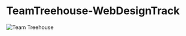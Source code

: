 # TeamTreehouse-WebDesignTrack

![Team Treehouse](http://img.photobucket.com/albums/v204/Angelfirenze/Team%20Treehouse/Treehouse-Logo-Outlines_zpse2fmsdyp.png)

